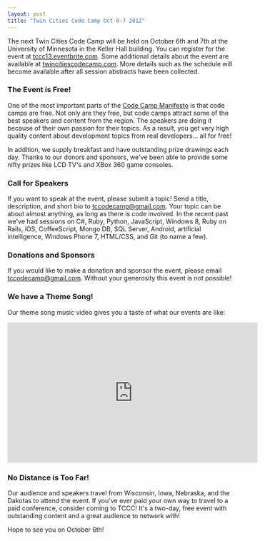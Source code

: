 ```yaml
---
layout: post
title: "Twin Cities Code Camp Oct 6-7 2012"
---
```


<p>The next Twin Cities Code Camp will be held on October 6th and 7th at the University of Minnesota in the Keller Hall building. You can register for the event at  <a href="http://tccc13.eventbrite.com">tccc13.eventbrite.com</a>. Some additional details about the event are available at <a href="http://www.twincitiescodecamp.com">twincitiescodecamp.com</a>. More details such as the schedule will become available after all session abstracts have been collected.</p>
<h3>The Event is Free!</h3>
<p>One of the most important parts of the <a href="http://blogs.msdn.com/b/trobbins/archive/2004/12/12/280181.aspx">Code Camp Manifesto</a> is that code camps are free. Not only are they free, but code camps attract some of the best speakers and content from the region. The speakers are doing it because of their own passion for their topics. As a result, you get very high quality content about development topics from real developers...  all for free! </p>
<p>In addition, we supply breakfast and have outstanding prize drawings each day. Thanks to our donors and sponsors,  we've been able to provide some nifty prizes like LCD TV's and XBox 360 game consoles.</p>
<h3>Call for Speakers</h3>
<p>If you want to speak at the event, please submit a topic! Send a title, description, and short bio to <a href="mailto:tccodecamp@gmail.com">tccodecamp@gmail.com</a>. Your topic can be about almost anything, as long as there is code involved. In the recent past we've had sessions on  C#, Ruby, Python, JavaScript, Windows 8, Ruby on Rails, iOS, CoffeeScript, Mongo DB, SQL Server, Android,  artificial intelligence, Windows Phone 7, HTML/CSS, and Git (to name a few). </p>
<h3>Donations and Sponsors</h3>
<p>If you would like to make a donation and sponsor the event, please email  <a href="mailto:tccodecamp@gmail.com">tccodecamp@gmail.com</a>. Without your generosity this event is not possible!</p>
<h3>We have a Theme Song!</h3>
<p>Our theme song music video gives you a taste of what our events are like:</p>
<p><iframe width="560" height="315" src="http://www.youtube.com/embed/L1Q1gw8fhUE" frameborder="0"> </iframe></p>
<h3>No Distance is Too Far!</h3>
<p>Our audience and speakers travel from Wisconsin, Iowa, Nebraska, and the Dakotas to attend the event.  If you've ever paid your own way to travel to a paid conference, consider coming to TCCC! It's a two-day, free event with outstanding content and a great audience to network with!</p>
<p>Hope to see you on October 6th!</p>


